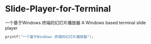 # Slide-Player-for-Terminal
一个基于Windows 终端的幻灯片播放器
A Windows based terminal slide player
```c
printf("一个基于Windows 终端的幻灯片播放器");
```
